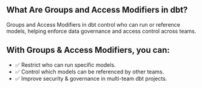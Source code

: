 ## What Are Groups and Access Modifiers in dbt?
Groups and Access Modifiers in dbt control who can run or reference models, helping enforce data governance and access control across teams.

## With Groups & Access Modifiers, you can:
+ ✅ Restrict who can run specific models.
+ ✅ Control which models can be referenced by other teams.
+ ✅ Improve security & governance in multi-team dbt projects.
